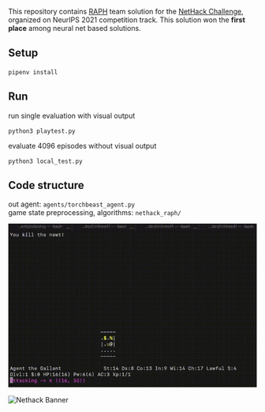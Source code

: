 This repository contains [RAPH](https://www.aicrowd.com/challenges/neurips-2021-the-nethack-challenge/teams/raph) team solution for the [NetHack Challenge](https://nethackchallenge.com/), organized on NeurIPS 2021 competition track. This solution won the **first place** among neural net based solutions.

## Setup
```
pipenv install
```

## Run

run single evaluation with visual output
```
python3 playtest.py
```

evaluate 4096 episodes without visual output
```
python3 local_test.py
```

## Code structure

out agent: ```agents/torchbeast_agent.py```  
game state preprocessing, algorithms: ```nethack_raph/``` 

<p align="center">
  <img src="gif/nethack_eval.gif" />
</p>

![Nethack Banner](https://aicrowd-production.s3.eu-central-1.amazonaws.com/misc/neurips-2021-nethack-challenge-media/nethack_final_link+preview_starter_kit.jpg)
